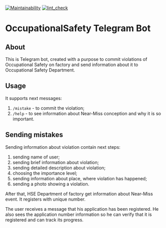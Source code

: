[![Maintainability](https://api.codeclimate.com/v1/badges/e0080a631100f636c310/maintainability)](https://codeclimate.com/github/PavelZ94/OccupationalSafety/maintainability)
[![lint_check](https://github.com/PavelZ94/OccupationalSafety/actions/workflows/lint-check.yml/badge.svg)](https://github.com/PavelZ94/OccupationalSafety/actions/workflows/lint-check.yml)

# OccupationalSafety Telegram Bot

## About
This is Telegram bot, created with a purpose to commit violations of Occupational Safety on factory and send information about it to Occupational Safety Department.

## Usage


It supports next messages:

1) ```/mistake``` - to commit the violation;
2) ```/help``` - to see information about Near-Miss conception and why it is so important.

## Sending mistakes

Sending information about violation contain next steps:
1) sending name of user;
2) sending brief information about violation;
3) sending detailed description about violation;
4) choosing the importance level;
5) sending information about place, where violation has happened;
6) sending a photo showing a violation.

After that, HSE Department of factory get information about Near-Miss event.
It registers with unique number.

The user receives a message that his application has been registered. He also sees the application number information so he can verify that it is registered and can track its progress.